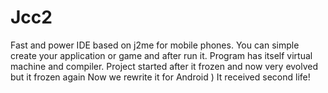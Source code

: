 # Jcc2
Fast and power IDE based on j2me for mobile phones. You can simple create your application or game and after run it. Program has itself virtual machine and compiler. Project started after it frozen and now very evolved but it frozen again Now we rewrite it for Android ) It received second life!
